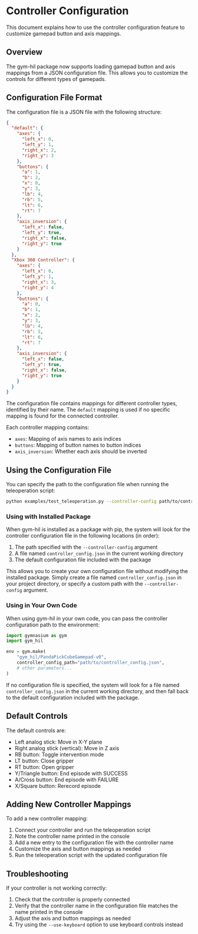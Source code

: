 # Controller Configuration

This document explains how to use the controller configuration feature to customize gamepad button and axis mappings.

## Overview

The gym-hil package now supports loading gamepad button and axis mappings from a JSON configuration file. This allows you to customize the controls for different types of gamepads.

## Configuration File Format

The configuration file is a JSON file with the following structure:

```json
{
  "default": {
    "axes": {
      "left_x": 0,
      "left_y": 1,
      "right_x": 2,
      "right_y": 3
    },
    "buttons": {
      "a": 1,
      "b": 2,
      "x": 0,
      "y": 3,
      "lb": 4,
      "rb": 5,
      "lt": 6,
      "rt": 7
    },
    "axis_inversion": {
      "left_x": false,
      "left_y": true,
      "right_x": false,
      "right_y": true
    }
  },
  "Xbox 360 Controller": {
    "axes": {
      "left_x": 0,
      "left_y": 1,
      "right_x": 3,
      "right_y": 4
    },
    "buttons": {
      "a": 0,
      "b": 1,
      "x": 2,
      "y": 3,
      "lb": 4,
      "rb": 5,
      "lt": 6,
      "rt": 7
    },
    "axis_inversion": {
      "left_x": false,
      "left_y": true,
      "right_x": false,
      "right_y": true
    }
  }
}
```

The configuration file contains mappings for different controller types, identified by their name. The `default` mapping is used if no specific mapping is found for the connected controller.

Each controller mapping contains:

- `axes`: Mapping of axis names to axis indices
- `buttons`: Mapping of button names to button indices
- `axis_inversion`: Whether each axis should be inverted

## Using the Configuration File

You can specify the path to the configuration file when running the teleoperation script:

```bash
python examples/test_teleoperation.py --controller-config path/to/controller_config.json
```

### Using with Installed Package

When gym-hil is installed as a package with pip, the system will look for the controller configuration file in the following locations (in order):

1. The path specified with the `--controller-config` argument
2. A file named `controller_config.json` in the current working directory
3. The default configuration file included with the package

This allows you to create your own configuration file without modifying the installed package. Simply create a file named `controller_config.json` in your project directory, or specify a custom path with the `--controller-config` argument.

### Using in Your Own Code

When using gym-hil in your own code, you can pass the controller configuration path to the environment:

```python
import gymnasium as gym
import gym_hil

env = gym.make(
    "gym_hil/PandaPickCubeGamepad-v0",
    controller_config_path="path/to/controller_config.json",
    # other parameters...
)
```

If no configuration file is specified, the system will look for a file named `controller_config.json` in the current working directory, and then fall back to the default configuration included with the package.

## Default Controls

The default controls are:

- Left analog stick: Move in X-Y plane
- Right analog stick (vertical): Move in Z axis
- RB button: Toggle intervention mode
- LT button: Close gripper
- RT button: Open gripper
- Y/Triangle button: End episode with SUCCESS
- A/Cross button: End episode with FAILURE
- X/Square button: Rerecord episode

## Adding New Controller Mappings

To add a new controller mapping:

1. Connect your controller and run the teleoperation script
2. Note the controller name printed in the console
3. Add a new entry to the configuration file with the controller name
4. Customize the axis and button mappings as needed
5. Run the teleoperation script with the updated configuration file

## Troubleshooting

If your controller is not working correctly:

1. Check that the controller is properly connected
2. Verify that the controller name in the configuration file matches the name printed in the console
3. Adjust the axis and button mappings as needed
4. Try using the `--use-keyboard` option to use keyboard controls instead
